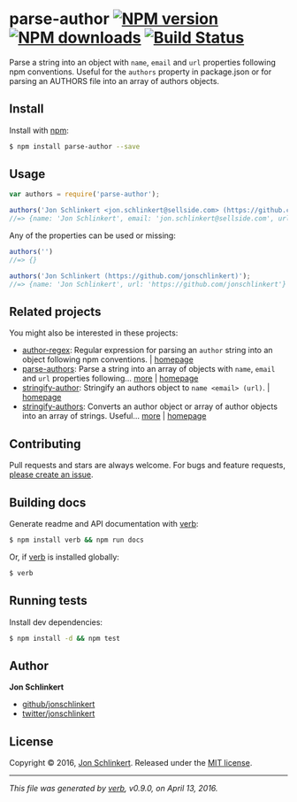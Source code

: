 # parse-author [![NPM version](https://img.shields.io/npm/v/parse-author.svg?style=flat)](https://www.npmjs.com/package/parse-author) [![NPM downloads](https://img.shields.io/npm/dm/parse-author.svg?style=flat)](https://npmjs.org/package/parse-author) [![Build Status](https://img.shields.io/travis/jonschlinkert/parse-author.svg?style=flat)](https://travis-ci.org/jonschlinkert/parse-author)

Parse a string into an object with `name`, `email` and `url` properties following npm conventions. Useful for the `authors` property in package.json or for parsing an AUTHORS file into an array of authors objects.

## Install

Install with [npm](https://www.npmjs.com/):

```sh
$ npm install parse-author --save
```

## Usage

```js
var authors = require('parse-author');

authors('Jon Schlinkert <jon.schlinkert@sellside.com> (https://github.com/jonschlinkert)');
//=> {name: 'Jon Schlinkert', email: 'jon.schlinkert@sellside.com', url: 'https://github.com/jonschlinkert'}
```

Any of the properties can be used or missing:

```js
authors('')
//=> {}

authors('Jon Schlinkert (https://github.com/jonschlinkert)');
//=> {name: 'Jon Schlinkert', url: 'https://github.com/jonschlinkert'}
```

## Related projects

You might also be interested in these projects:

* [author-regex](https://www.npmjs.com/package/author-regex): Regular expression for parsing an `author` string into an object following npm conventions. | [homepage](https://github.com/jonschlinkert/author-regex)
* [parse-authors](https://www.npmjs.com/package/parse-authors): Parse a string into an array of objects with `name`, `email` and `url` properties following… [more](https://www.npmjs.com/package/parse-authors) | [homepage](https://github.com/jonschlinkert/parse-authors)
* [stringify-author](https://www.npmjs.com/package/stringify-author): Stringify an authors object to `name <email> (url)`. | [homepage](https://github.com/jonschlinkert/stringify-author)
* [stringify-authors](https://www.npmjs.com/package/stringify-authors): Converts an author object or array of author objects into an array of strings. Useful… [more](https://www.npmjs.com/package/stringify-authors) | [homepage](https://github.com/jonschlinkert/stringify-authors)

## Contributing

Pull requests and stars are always welcome. For bugs and feature requests, [please create an issue](https://github.com/jonschlinkert/parse-author/issues/new).

## Building docs

Generate readme and API documentation with [verb](https://github.com/verbose/verb):

```sh
$ npm install verb && npm run docs
```

Or, if [verb](https://github.com/verbose/verb) is installed globally:

```sh
$ verb
```

## Running tests

Install dev dependencies:

```sh
$ npm install -d && npm test
```

## Author

**Jon Schlinkert**

* [github/jonschlinkert](https://github.com/jonschlinkert)
* [twitter/jonschlinkert](http://twitter.com/jonschlinkert)

## License

Copyright © 2016, [Jon Schlinkert](https://github.com/jonschlinkert).
Released under the [MIT license](https://github.com/jonschlinkert/parse-author/blob/master/LICENSE).

***

_This file was generated by [verb](https://github.com/verbose/verb), v0.9.0, on April 13, 2016._
